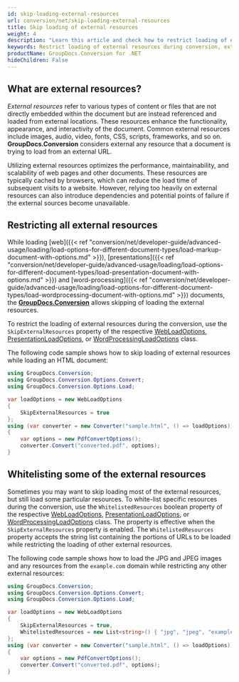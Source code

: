 ```yaml
---
id: skip-loading-external-resources
url: conversion/net/skip-loading-external-resources
title: Skip loading of external resources
weight: 4
description: "Learn this article and check how to restrict loading of external resources during conversion"
keywords: Restrict loading of external resources during conversion, external resources, Skip loading of external resources during conversion, Loading external resources
productName: GroupDocs.Conversion for .NET
hideChildren: False
---
```

## What are external resources?
*External resources* refer to various types of content or files that are not directly embedded within the document but are instead referenced and loaded from external locations. These resources enhance the functionality, appearance, and interactivity of the document. Common external resources include images, audio, video, fonts, CSS, scripts, frameworks, and so on. **GroupDocs.Conversion** considers external any resource that a document is trying to load from an external URL.

Utilizing external resources optimizes the performance, maintainability, and scalability of web pages and other documents. These resources are typically cached by browsers, which can reduce the load time of subsequent visits to a website. However, relying too heavily on external resources can also introduce dependencies and potential points of failure if the external sources become unavailable.

## Restricting all external resources
While loading [web]({{< ref "conversion/net/developer-guide/advanced-usage/loading/load-options-for-different-document-types/load-markup-document-with-options.md" >}}), [presentations]({{< ref "conversion/net/developer-guide/advanced-usage/loading/load-options-for-different-document-types/load-presentation-document-with-options.md" >}}) and [word-processing]({{< ref "conversion/net/developer-guide/advanced-usage/loading/load-options-for-different-document-types/load-wordprocessing-document-with-options.md" >}}) documents, the [**GroupDocs.Conversion**](https://products.groupdocs.com/conversion/net) allows skipping of loading the external resources.

To restrict the loading of external resources during the conversion, use the `SkipExternalResources` property of the respective [WebLoadOptions](https://reference.groupdocs.com/conversion/net/groupdocs.conversion.options.load/webloadoptions), [PresentationLoadOptions](https://reference.groupdocs.com/conversion/net/groupdocs.conversion.options.load/presentationloadoptions), or [WordProcessingLoadOptions](https://reference.groupdocs.com/conversion/net/groupdocs.conversion.options.load/wordprocessingloadoptions) class.

The following code sample shows how to skip loading of external resources while loading an HTML document:

```csharp
using GroupDocs.Conversion;
using GroupDocs.Conversion.Options.Convert;
using GroupDocs.Conversion.Options.Load;

var loadOptions = new WebLoadOptions
{
    SkipExternalResources = true
};
using (var converter = new Converter("sample.html", () => loadOptions))
{
    var options = new PdfConvertOptions();
    converter.Convert("converted.pdf", options);
}
```

## Whitelisting some of the external resources
Sometimes you may want to skip loading most of the external resources, but still load some particular resources.
To white-list specific resources during the conversion, use the `WhitelistedResources` boolean property of the respective [WebLoadOptions](https://reference.groupdocs.com/conversion/net/groupdocs.conversion.options.load/webloadoptions), [PresentationLoadOptions](https://reference.groupdocs.com/conversion/net/groupdocs.conversion.options.load/presentationloadoptions), or [WordProcessingLoadOptions](https://reference.groupdocs.com/conversion/net/groupdocs.conversion.options.load/wordprocessingloadoptions) class. The property is effective when the `SkipExternalResources` property is enabled. The `WhitelistedResources` property accepts the string list containing the portions of URLs to be loaded while restricting the loading of other external resources. 

The following code sample shows how to load the JPG and JPEG images and any resources from the `example.com` domain while restricting any other external resources:

```csharp
using GroupDocs.Conversion;
using GroupDocs.Conversion.Options.Convert;
using GroupDocs.Conversion.Options.Load;

var loadOptions = new WebLoadOptions
{
    SkipExternalResources = true,    
    WhitelistedResources = new List<string>() { "jpg", "jpeg", "example.com" }
};
using (var converter = new Converter("sample.html", () => loadOptions))
{
    var options = new PdfConvertOptions();
    converter.Convert("converted.pdf", options);
}
```